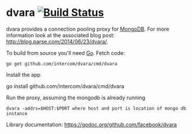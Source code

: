 dvara [![Build Status](https://secure.travis-ci.org/intercom/dvara.png)](http://travis-ci.org/intercom/dvara)
=====

dvara provides a connection pooling proxy for
[MongoDB](http://www.mongodb.org/). For more information look at the associated
blog post: http://blog.parse.com/2014/06/23/dvara/.

To build from source you'll need [Go](http://golang.org/). Fetch code:

    go get github.com/intercom/dvara/cmd/dvara

Install the app

   go install github.com/intercom/dvara/cmd/dvara

Run the proxy, assuming the mongodb is already running

    dvara -addrs=$HOST:$PORT where host and port is location of mongo db instance

Library documentation: https://godoc.org/github.com/facebook/dvara
